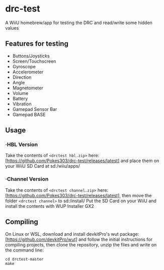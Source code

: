 # drc-test
A WiiU homebrew/app for testing the DRC and read/write some hidden values

## Features for testing
- Buttons/Joysticks
- Screen/Touchscreen
- Gyroscope
- Accelerometer
- Direction
- Angle
- Magnetometer
- Volume
- Battery
- Vibration
- Gamepad Sensor Bar
- Gamepad BASE

## Usage
### ·HBL Version
Take the contents of `<drctest hbl.zip>` here: [https://github.com/Pokes303/drc-test/releases/latest] and place them on your WiiU SD Card at sd:/wiiu/apps/

### ·Channel Version
Take the contents of `<drctest channel.zip>` here: [https://github.com/Pokes303/drc-test/releases/latest], then move the folder `<drctest channel>` to sd:/install/
Put the SD Card on your WiiU and install the contents with WUP Installer GX2

## Compiling
On Linux or WSL, download and install devkitPro's wut package: [https://github.com/devkitPro/wut] and follow the initial instructions for compiling projects, then clone the repository, unzip the files and write on the command line:
```
cd drctest-master
make
```
